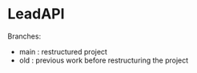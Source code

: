 # LeadAPI

Branches:
- main	:	restructured project
- old	:	previous work before restructuring the project

